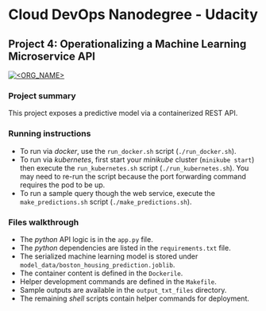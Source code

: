 # Cloud DevOps Nanodegree - Udacity

## Project 4: Operationalizing a Machine Learning Microservice API

[![<ORG_NAME>](https://circleci.com/gh/NawfalTachfine/MLMicroservice.svg?style=svg)](https://app.circleci.com/pipelines/github/NawfalTachfine/MLMicroservice)

### Project summary

This project exposes a predictive model via a containerized REST API.

### Running instructions

+ To run via *docker*, use the `run_docker.sh` script (`./run_docker.sh`).
+ To run via *kubernetes*, first start your *minikube* cluster (`minikube start`) then execute the `run_kubernetes.sh` script (`./run_kubernetes.sh`). You may need to re-run the script because the port forwarding command requires the pod to be up.
+ To run a sample query though the web service, execute the `make_predictions.sh` script (`./make_predictions.sh`).

### Files walkthrough

+ The *python* API logic is in the `app.py` file.
+ The *python* dependencies are listed in the `requirements.txt` file.
+ The serialized machine learning model is stored under `model_data/boston_housing_prediction.joblib`.
+ The container content is defined in the `Dockerile`.
+ Helper development commands are defined in the `Makefile`.
+ Sample outputs are available in the `output_txt_files` directory.
+ The remaining *shell* scripts contain helper commands for deployment.
